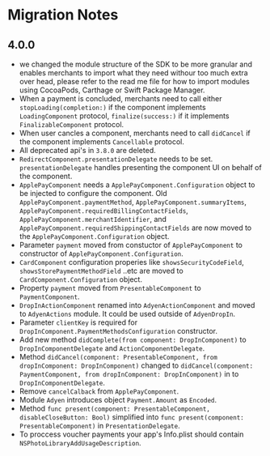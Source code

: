 #  Migration Notes

## 4.0.0

- we changed the module structure of the SDK to be more granular and enables merchants to import what they need withour too much extra over head, please refer to the read me file for how to import modules using CocoaPods, Carthage or Swift Package Manager.
- When a payment is concluded, merchants need to call either `stopLoading(completion:)` if the component implements `LoadingComponent` protocol, `finalize(success:)` if it implements `FinalizableComponent` protocol.
- When user cancles a component,  merchants need to call `didCancel` if the component implements `Cancellable` protocol.
- All deprecated api's in `3.8.0`  are deleted.
- `RedirectComponent.presentationDelegate` needs to be set.  `presentationDelegate` handles presenting the component UI on behalf of the component.
- `ApplePayComponent` needs a `ApplePayComponent.Configuration` object to be injected to configure the component.  Old `ApplePayComponent.paymentMethod`, `ApplePayComponent.summaryItems`, `ApplePayComponent.requiredBillingContactFields`, `ApplePayComponent.merchantIdentifier`, and `ApplePayComponent.requiredShippingContactFields` are now moved to the `ApplePayComponent.Configuration` object.
- Parameter `payment` moved from constuctor of `ApplePayComponent` to constructor of `ApplePayComponent.Configuration`.
- `CardComponent` configuration properies like `showsSecurityCodeField`, `showsStorePaymentMethodField` ..etc are moved to `CardComponent.Configuration` object.
- Property `payment` moved from `PresentableComponent` to `PaymentComponent`.
- `DropInActionComponent` renamed into `AdyenActionComponent` and moved to `AdyenActions` module. It could be used outside of `AdyenDropIn`.
- Parameter `clientKey` is required for `DropInComponent.PaymentMethodsConfiguration` constructor.
- Add new method `didComplete(from component: DropInComponent)` to `DropInComponentDelegate` and `ActionComponentDelegate`.
- Method `didCancel(component: PresentableComponent, from dropInComponent: DropInComponent)` changed to `didCancel(component: PaymentComponent, from dropInComponent: DropInComponent)` in to `DropInComponentDelegate`.
- Remove `cancelCalback` from `ApplePayComponent`.
- Module `Adyen` introduces object `Payment.Amount` as `Encoded`.
- Method `func present(component: PresentableComponent, disableCloseButton: Bool)` simplified into `func present(component: PresentableComponent)` in `PresentationDelegate`.
- To proccess voucher payments your app's Info.plist should contain `NSPhotoLibraryAddUsageDescription`.
